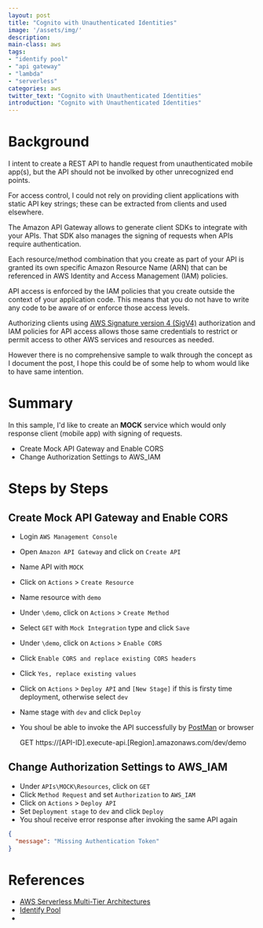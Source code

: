 ```yaml
---
layout: post
title: "Cognito with Unauthenticated Identities"
image: '/assets/img/'
description:
main-class: aws
tags:
- "identify pool"
- "api gateway"
- "lambda"
- "serverless"
categories: aws
twitter_text: "Cognito with Unauthenticated Identities"
introduction: "Cognito with Unauthenticated Identities"
---
```


# Background

I intent to create a REST API to handle request from unauthenticated mobile app(s), but the API should not be involked by other unrecognized end points.

For access control, I could not rely on providing client applications with static API key strings; these can be extracted from clients and used elsewhere.The Amazon API Gateway allows to generate client SDKs to integrate with your APIs. That SDK also manages the signing of requests when APIs require authentication.
Each resource/method combination that you create as part of your API is granted its own specific Amazon Resource Name (ARN) that can be referenced in AWS Identity and Access Management (IAM) policies.API access is enforced by the IAM policies that you create outside the context of your application code. This means that you do not have to write any code to be aware of or enforce those access levels.Authorizing clients using [AWS Signature version 4 (SigV4)](http://docs.aws.amazon.com/general/latest/gr/signature-version-4.html) authorization and IAM policies for API access allows those same credentials to restrict or permit access to other AWS services and resources as needed.However there is no comprehensive sample to walk through the concept as I document the post, I hope this could be of some help to whom would like to have same intention.

# Summary

In this sample, I'd like to create an **MOCK** service which would only response client (mobile app) with signing of requests. 

* Create Mock API Gateway and Enable CORS
* Change Authorization Settings to AWS_IAM


# Steps by Steps

## Create Mock API Gateway and Enable CORS

* Login `AWS Management Console`
* Open `Amazon API Gateway` and click on `Create API`
* Name API with `MOCK`
* Click on `Actions` > `Create Resource`
* Name resource with `demo`
* Under `\demo`, click on `Actions` > `Create Method`
* Select `GET` with `Mock Integration` type and click `Save`
* Under `\demo`, click on `Actions` > `Enable CORS`
* Click `Enable CORS and replace existing CORS headers`
* Click `Yes, replace existing values`
* Click on `Actions` > `Deploy API` and `[New Stage]` if this is firsty time deployment, otherwise select `dev`
* Name stage with `dev` and click `Deploy`
* You shoul be able to invoke the API successfully by [PostMan](https://chrome.google.com/webstore/detail/postman/fhbjgbiflinjbdggehcddcbncdddomop) or browser

    GET https://[API-ID].execute-api.[Region].amazonaws.com/dev/demo
    
## Change Authorization Settings to AWS_IAM

* Under `APIs\MOCK\Resources`, click on `GET`
* Click `Method Request` and set `Authorization` to `AWS_IAM`
* Click on `Actions` > `Deploy API`
* Set `Deployment stage` to `dev` and click `Deploy`
* You shoul receive error response after invoking the same API again

```json
{
  "message": "Missing Authentication Token"
}
```

# References

* [AWS Serverless Multi-Tier Architectures](https://d0.awsstatic.com/whitepapers/AWS_Serverless_Multi-Tier_Architectures.pdf)
* [Identify Pool](http://docs.aws.amazon.com/cognito/latest/developerguide/identity-pools.html)
* 

